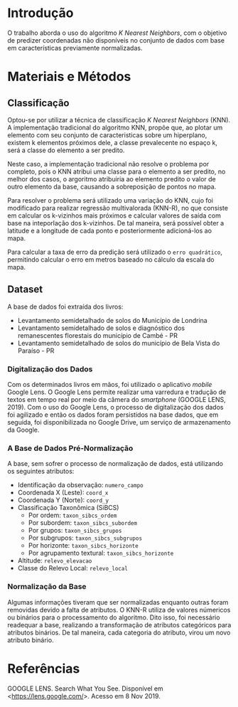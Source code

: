 # Introdução

O trabalho aborda o uso do algoritmo *K Nearest Neighbors*, com o objetivo de predizer coordenadas não disponíveis no conjunto de dados com base em características previamente normalizadas.

# Materiais e Métodos

## Classificação

Optou-se por utilizar a técnica de classificação *K Nearest Neighbors* (KNN). A implementação tradicional do algoritmo KNN, propõe que, ao plotar um elemento com seu conjunto de caracteristicas sobre um hiperplano, existem k elementos próximos dele, a classe prevalecente no espaço k, será a classe do elemento a ser predito.

Neste caso, a implementação tradicional não resolve o problema por completo, pois o KNN atribui uma classe para o elemento a ser predito, no melhor dos casos, o argoritmo atribuiria ao elemento predito o valor de outro elemento da base, causando a sobreposição de pontos no mapa.

Para resolver o problema será utilizado uma variação do KNN, cujo foi modificado para realizar regressão multivalorada (KNN-R), no que consiste em calcular os k-vizinhos mais próximos e calcular valores de saída com base na inteporlação dos k-vizinhos. De tal maneira, será possível obter a latitude e a longitude de cada ponto e posteriormente adicioná-los ao mapa.

Para calcular a taxa de erro da predição será utilizado o `erro quadrático`, permitindo calcular o erro em metros baseado no cálculo da escala do mapa.

## Dataset

A base de dados foi extraída dos livros:

* Levantamento semidetalhado de solos do Município de Londrina
* Levantamento semidetalhado de solos e diagnóstico dos remanescentes florestais do município de Cambé - PR
* Levantamento semidetalhado de solos do município de Bela Vista do Paraíso - PR

### Digitalização dos Dados

Com os determinados livros em mãos, foi utilizado o aplicativo *mobile* Google Lens. O Google Lens permite realizar uma varredura e tradução de textos em tempo real por meio da câmera do *smartphone* (GOOGLE LENS, 2019). Com o uso do Google Lens, o processo de digitalização dos dados foi agilizado e então os dados foram persistidos na base dados, que em seguida, foi disponibilizada no Google Drive, um serviço de armazenamento da Google.

### A Base de Dados Pré-Normalização

A base, sem sofrer o processo de normalização de dados, está utilizando os seguintes atributos:

- Identificação da observação: `numero_campo`
- Coordenada X (Leste): `coord_x`
- Coordenada Y (Norte): `coord_y`
- Classificação Taxonômica (SiBCS)
  - Por ordem: `taxon_sibcs_ordem`
  - Por subordem: `taxon_sibcs_subordem`
  - Por grupos: `taxon_sibcs_grupos`
  - Por subgrupos: `taxon_sibcs_subgrupos`
  - Por horizonte: `taxon_sibcs_horizonte`
  - Por agrupamento textural: `taxon_sibcs_horizonte`
- Altitude: `relevo_elevacao`
- Classe do Relevo Local: `relevo_local`

### Normalização da Base

Algumas informações tiveram que ser normalizadas enquanto outras foram removidas devido a falta de atributos. O KNN-R utiliza de valores númericos ou binários para o processamento do algoritmo. 
Dito isso, foi necessário readequar a base, realizando a transformação de atributos categóricos para atributos binários. De tal maneira, cada categoria do atributo, virou um novo atributo binário.


<!-- # Resultados Esperados

Espera-se predizer, com acurácia, os pontos da base de teste -->

# Referências

GOOGLE LENS. Search What You See. Disponível em <<https://lens.google.com/>>. Acesso em 8 Nov 2019.